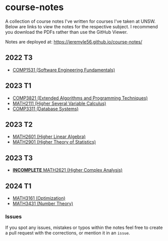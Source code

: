 # course-notes

A collection of course notes I've written for courses I've taken at UNSW. Below are links to view the notes for the respective subject. I recommend you download the PDFs rather than use the GitHub Viewer.

Notes are deployed at: https://jeremyle56.github.io/course-notes/

## 2022 T3

- [COMP1531 (Software Engineering Fundamentals)](./comp1531/COMP1531.pdf)

## 2023 T1

- [COMP3821 (Extended Algorithms and Programming Techniques)](./comp3821/COMP3821.pdf)
- [MATH2111 (Higher Several Variable Calculus)](./math2111/MATH2111.pdf)
- [COMP3311 (Database Systems)](./comp3311/COMP3311.md)

## 2023 T2

- [MATH2601 (Higher Linear Algebra)](./math2601/math2601.pdf)
- [MATH2901 (Higher Theory of Statistics)](./math2901/math2901.pdf)

## 2023 T3

- [**INCOMPLETE** MATH2621 (Higher Complex Analysis)](./math2621/math2621.pdf)

## 2024 T1

- [MATH3161 (Optimization)](./math3161/math3161.pdf)
- [MATH3431 (Number Theory)](./math3431/math3431.tex)

### Issues

If you spot any issues, mistakes or typos within the notes feel free to create a pull request with the corrections, or mention it in an `issue`.
